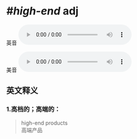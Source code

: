 # ***\#high-end*** adj
英音
<audio src="./media/high-end1_AAC.aac" controls="controls"></audio>

美音
<audio src="./media/high-end1_AAC.aac" controls="controls"></audio>



  

英文释义
---
### 1.**高档的；高端的：**  

 > high-end products  
 > 高端产品    


